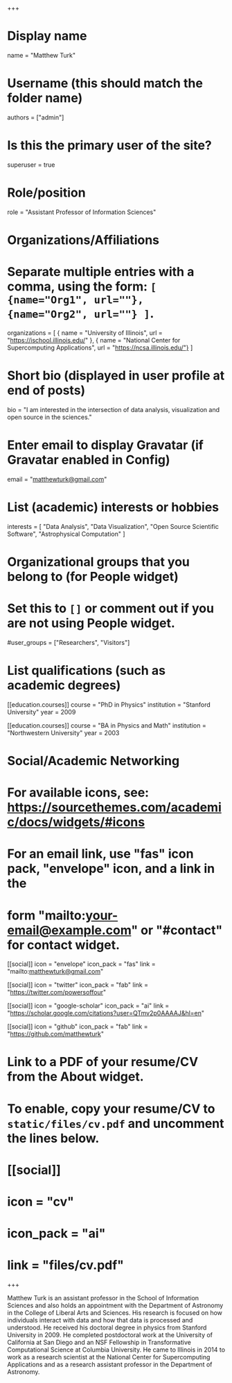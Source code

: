 +++
# Display name
name = "Matthew Turk"

# Username (this should match the folder name)
authors = ["admin"]

# Is this the primary user of the site?
superuser = true

# Role/position
role = "Assistant Professor of Information Sciences"

# Organizations/Affiliations
#   Separate multiple entries with a comma, using the form: `[ {name="Org1", url=""}, {name="Org2", url=""} ]`.
organizations = [ { name = "University of Illinois", url = "https://ischool.illinois.edu/" },
                  { name = "National Center for Supercomputing Applications", url = "https://ncsa.illinois.edu/"} ]

# Short bio (displayed in user profile at end of posts)
bio = "I am interested in the intersection of data analysis, visualization and open source in the sciences."

# Enter email to display Gravatar (if Gravatar enabled in Config)
email = "matthewturk@gmail.com"

# List (academic) interests or hobbies
interests = [
  "Data Analysis",
  "Data Visualization",
  "Open Source Scientific Software",
  "Astrophysical Computation"
]

# Organizational groups that you belong to (for People widget)
#   Set this to `[]` or comment out if you are not using People widget.
#user_groups = ["Researchers", "Visitors"]

# List qualifications (such as academic degrees)
[[education.courses]]
  course = "PhD in Physics"
  institution = "Stanford University"
  year = 2009

[[education.courses]]
  course = "BA in Physics and Math"
  institution = "Northwestern University"
  year = 2003

# Social/Academic Networking
# For available icons, see: https://sourcethemes.com/academic/docs/widgets/#icons
#   For an email link, use "fas" icon pack, "envelope" icon, and a link in the
#   form "mailto:your-email@example.com" or "#contact" for contact widget.

[[social]]
  icon = "envelope"
  icon_pack = "fas"
  link = "mailto:matthewturk@gmail.com"

[[social]]
  icon = "twitter"
  icon_pack = "fab"
  link = "https://twitter.com/powersoffour"

[[social]]
  icon = "google-scholar"
  icon_pack = "ai"
  link = "https://scholar.google.com/citations?user=QTmv2p0AAAAJ&hl=en"

[[social]]
  icon = "github"
  icon_pack = "fab"
  link = "https://github.com/matthewturk"

# Link to a PDF of your resume/CV from the About widget.
# To enable, copy your resume/CV to `static/files/cv.pdf` and uncomment the lines below.
# [[social]]
#   icon = "cv"
#   icon_pack = "ai"
#   link = "files/cv.pdf"

+++

Matthew Turk is an assistant professor in the School of Information Sciences and also holds an appointment with the Department of Astronomy in the College of Liberal Arts and Sciences. His research is focused on how individuals interact with data and how that data is processed and understood. He received his doctoral degree in physics from Stanford University in 2009. He completed postdoctoral work at the University of California at San Diego and an NSF Fellowship in Transformative Computational Science at Columbia University. He came to Illinois in 2014 to work as a research scientist at the National Center for Supercomputing Applications and as a research assistant professor in the Department of Astronomy.


